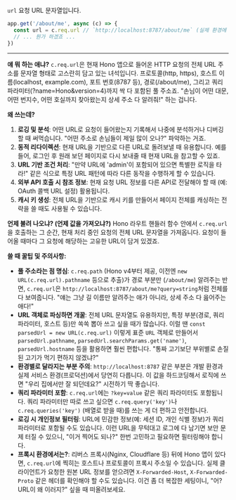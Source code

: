 `url`
요청 URL 문자열입니다.

```javascript
app.get('/about/me', async (c) => {
  const url = c.req.url // `http://localhost:8787/about/me` (실제 환경에 따라 다름)
  // ... 뭔가 하겠죠 ...
})
```

---

**얘 뭐 하는 애냐?**
`c.req.url`은 현재 Hono 앱으로 들어온 HTTP 요청의 전체 URL 주소를 문자열 형태로 고스란히 담고 있는 녀석입니다. 프로토콜(http, https), 호스트 이름(localhost, example.com), 포트 번호(8787 등), 경로(/about/me), 그리고 쿼리 파라미터(?name=Hono&version=4)까지 싹 다 포함된 풀 주소죠. "손님이 어떤 대문, 어떤 번지수, 어떤 호실까지 찾아왔는지 상세 주소 다 알려줘!" 하는 겁니다.

**왜 쓰는데?**
1.  **로깅 및 분석**: 어떤 URL로 요청이 들어왔는지 기록해서 나중에 분석하거나 디버깅할 때 써먹습니다. "어떤 주소로 손님들이 제일 많이 오나?" 파악하는 거죠.
2.  **동적 리다이렉션**: 현재 URL을 기반으로 다른 URL로 돌려보낼 때 유용합니다. 예를 들어, 로그인 후 원래 보던 페이지로 다시 보내줄 때 현재 URL을 참고할 수 있죠.
3.  **URL 기반 조건 처리**: "만약 URL에 'admin'이 포함되어 있으면 특별한 로직을 타라!" 같은 식으로 특정 URL 패턴에 따라 다른 동작을 수행하게 할 수 있습니다.
4.  **외부 API 호출 시 참조 정보**: 현재 요청 URL 정보를 다른 API로 전달해야 할 때 (예: OAuth 콜백 URL 설정) 활용됩니다.
5.  **캐시 키 생성**: 전체 URL을 기반으로 캐시 키를 만들어서 페이지 전체를 캐싱하는 전략을 쓸 때도 사용될 수 있습니다.

**언제 불려 나오냐? (언제 값을 가져오냐?)**
Hono 라우트 핸들러 함수 안에서 `c.req.url`을 호출하는 그 순간, 현재 처리 중인 요청의 전체 URL 문자열을 가져옵니다. 요청이 들어올 때마다 그 요청에 해당하는 고유한 URL이 담겨 있겠죠.

**쓸 때 꿀팁 및 주의사항:**
*   **풀 주소라는 점 명심**: `c.req.path` (Hono v4부터 제공, 이전엔 `new URL(c.req.url).pathname` 등으로 추출)가 경로 부분만 (`/about/me`) 알려주는 반면, `c.req.url`은 `http://localhost:8787/about/me?query=string`처럼 전체를 다 보여줍니다. "얘는 그냥 길 이름만 알려주는 애가 아니라, 상세 주소 다 읊어주는 애다!"
*   **URL 객체로 파싱하면 개꿀**: 전체 URL 문자열도 유용하지만, 특정 부분(경로, 쿼리 파라미터, 호스트 등)만 쏙쏙 뽑아 쓰고 싶을 때가 많습니다. 이럴 땐 `const parsedUrl = new URL(c.req.url)` 이렇게 표준 `URL` 객체로 만들어서 `parsedUrl.pathname`, `parsedUrl.searchParams.get('name')`, `parsedUrl.hostname` 등을 활용하면 훨씬 편합니다. "통짜 고기보단 부위별로 손질된 고기가 먹기 편하지 않겠냐?"
*   **환경별로 달라지는 부분 주의**: `http://localhost:8787` 같은 부분은 개발 환경과 실제 서비스 환경(프로덕션)에서 당연히 다릅니다. 이 값을 하드코딩해서 로직에 쓰면 "우리 집에서만 잘 되던데요?" 시전하기 딱 좋습니다.
*   **쿼리 파라미터 포함**: `c.req.url`에는 `?key=value` 같은 쿼리 파라미터도 포함됩니다. 쿼리 파라미터만 따로 쓰고 싶으면 `c.req.query('key')`나 `c.req.queries('key')` (배열로 받을 때)를 쓰는 게 더 편하고 안전합니다.
*   **로깅 시 개인정보 필터링**: URL에 민감한 정보(예: 세션 ID, 개인 식별 정보)가 쿼리 파라미터로 포함될 수도 있습니다. 이런 URL을 무턱대고 로그에 다 남기면 보안 문제 터질 수 있으니, "이거 찍어도 되나?" 한번 고민하고 필요하면 필터링해야 합니다.
*   **프록시 환경에서는?**: 리버스 프록시(Nginx, Cloudflare 등) 뒤에 Hono 앱이 있다면, `c.req.url`에 찍히는 호스트나 프로토콜이 프록시 주소일 수 있습니다. 실제 클라이언트가 요청한 원본 URL 정보를 얻으려면 `X-Forwarded-Host`, `X-Forwarded-Proto` 같은 헤더를 확인해야 할 수도 있습니다. 이건 좀 더 복잡한 세팅이니, "어? URL이 왜 이러지?" 싶을 때 떠올려보세요.